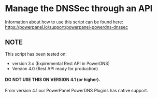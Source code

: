 # Manage the DNSSec through an API
Information about how to use this script can be found here: https://powerpanel.io/support/powerpanel-powerdns-dnssec

## NOTE
This script has been tested on:
- version 3.x (Expiremental Rest API in PowerDNS)
- Version 4.0 (Rest API ready for production)

#### DO NOT USE THIS ON VERSION 4.1 (or higher). 
From version 4.1 our PowerPanel PowerDNS Plugins has native support.

